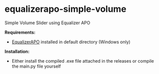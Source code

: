# equalizerapo-simple-volume
Simple Volume Slider using Equalizer APO

**Requirements:**
- [EqualizerAPO](https://equalizerapo.com/) installed in default directory (Windows only)

**Installation:**
- Either install the compiled .exe file attached in the releases or compile the main.py file yourself
